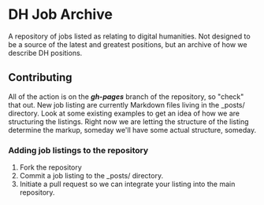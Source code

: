 DH Job Archive
=============
A repository of jobs listed as relating to digital humanities. Not designed to be a source of the latest and greatest positions, but an archive of how we describe DH positions.

Contributing
------------
All of the action is on the ***gh-pages*** branch of the repository, so "check" that out.
New job listing are currently Markdown files living in the _posts/ directory. Look at some existing examples to get an idea of how we are structuring the listings. Right now we are letting the structure of the listing determine the markup, someday we'll have some actual structure, someday.

### Adding job listings to the repository
1. Fork the repository
2. Commit a job listing to the _posts/ directory.
3. Initiate a pull request so we can integrate your listing into the main repository.